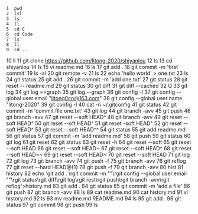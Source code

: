     1  pwd
    2  lsl
    3  ls
    4  ll
    5  cd C
    6  cd Code
    7  ls
    8  ll
    9  cd ..
   10  ll
   11  git clone https://github.com/litong-2020/shiyanlou
   12  ls
   13  cd shiyanlou
   14  ls
   15  vi readme.md
   16  ls
   17  git add .
   18  git commit -m 'first commit'
   19  ls -al
   20  git remote -v
   21  ls
   22  echo 'hello world' > one.txt
   23  ls
   24  git status
   25  git add .
   26  git commit -m 'add one.txt'
   27  git status
   28  git reset -- readme.md
   29  git status
   30  git diff
   31  git diff --cached
   32  Q
   33  git log
   34  git log ==graph
   35  git log --graph
   36  git config -l
   37  git config --global user.email "litong0cn@163.com"
   38  git config --global user.name "litong-2020"
   39  git config -l
   40  cat -n ~/.gitconfig
   41  git status
   42  git commit -m 'commit file one.txt'
   43  git log
   44  git branch -avv
   45  git push
   46  git branch -avv
   47  git reset --soft HEAD^
   48  git branch -avv
   49  git reset --soft HEAD^
   50  git reset --oft HEAD^
   51  git reset -soft HEAD^
   52  git reset --soft HEAD^
   53  git reset --soft HEAD^^
   54  git status
   55  git add readme.md
   56  git status
   57  git commit -m 'add readme.md'
   58  git push
   59  git status
   60  git log
   61  git reset
   62  git status
   63  git reset -h
   64  git reset --soft
   65  git reset --soft HEAD
   66  git reset --soft HEAD~
   67  git reset --soft HEAD^
   68  git reset --soft HEAD~~
   69  git reset --soft HEAD~
   70  git reset --soft HEAD
   71  git log\
   72  git log
   73  git branch -avv
   74  git push -f
   75  git branch -avv
   76  git reflog
   77  git reset --hard HEAD@{1}
   78  git push -f
   79  git branch -avv
   80  hist
   81  history
   82  echo 'git add . \rgit commit -m ""\rgit config --global user.email ""\rgit status\rgit diff\rgit log\rgit rest\rgit push\rgit branch -avv\rgit reflog'>history.md
   83  git add .
   84  git status
   85  git commit -m 'add a file'
   86  git push
   87  git branch -avv
   88  ls
   89  cat readme.md
   90  cat history.md
   91  vi history.md
   92  ls
   93  mv readme.md README.md
   94  ls
   95  git add .
   96  git status
   97  git commit
   98  git push
   99  ls
